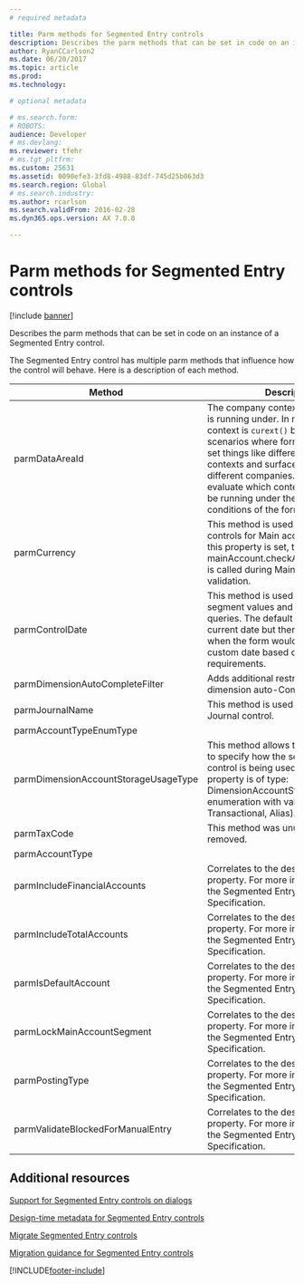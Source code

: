 ```yaml
---
# required metadata

title: Parm methods for Segmented Entry controls
description: Describes the parm methods that can be set in code on an instance of a Segmented Entry control.
author: RyanCCarlson2
ms.date: 06/20/2017
ms.topic: article
ms.prod: 
ms.technology: 

# optional metadata

# ms.search.form: 
# ROBOTS: 
audience: Developer
# ms.devlang: 
ms.reviewer: tfehr
# ms.tgt_pltfrm: 
ms.custom: 25631
ms.assetid: 0090efe3-3fd8-4988-83df-745d25b063d3
ms.search.region: Global
# ms.search.industry: 
ms.author: rcarlson
ms.search.validFrom: 2016-02-28
ms.dyn365.ops.version: AX 7.0.0

---
```


# Parm methods for Segmented Entry controls

[!include [banner](../includes/banner.md)]

Describes the parm methods that can be set in code on an instance of a Segmented Entry control.

The Segmented Entry control has multiple parm methods that influence how the control will behave. Here is a description of each method.

| Method                               | Description                                                                                                                                                                                                                                                                                                                    |
|--------------------------------------|--------------------------------------------------------------------------------------------------------------------------------------------------------------------------------------------------------------------------------------------------------------------------------------------------------------------------------|
| parmDataAreaId                       | The company context that the control is running under. In most cases, the context is `curext()` but there are scenarios where forms can manually set things like different company contexts and surface records from different companies. Forms need to evaluate which context the SEC should be running under the various conditions of the form. |
| parmCurrency                         | This method is used by Account controls for Main account validation. If this property is set, then mainAccount.checkAccountCurrency() is called during Main account validation.                                                                                                                                                       |
| parmControlDate                      | This method is used in validating segment values and in some internal queries. The default is to use the current date but there are scenarios when the form would want to set a custom date based on business requirements.    |
| parmDimensionAutoCompleteFilter      | Adds additional restrictions to filter dimension auto-Complete data.                                                                     |
| parmJournalName                      | This method is used in enforcing Journal control.                |
| parmAccountTypeEnumType              |                                               |
| parmDimensionAccountStorageUsageType | This method allows the form or class to specify how the segmented entry control is being used on the form. This property is of type: DimensionAccountStorageUsage (an enumeration with values: Setup, Transactional, Alias).                                                                                                          |
| parmTaxCode                          | This method was unused and has been removed.                                             |
| parmAccountType                      |  |
| parmIncludeFinancialAccounts         | Correlates to the design-time property. For more information, see the Segmented Entry control Metadata Specification.                                                                                                                                                                                                          |
| parmIncludeTotalAccounts             | Correlates to the design-time property. For more information, see the Segmented Entry control Metadata Specification.                                                                                                                                                                                                          |
| parmIsDefaultAccount                 | Correlates to the design-time property. For more information, see the Segmented Entry control Metadata Specification.                                                                                                                                                                                                          |
| parmLockMainAccountSegment           | Correlates to the design-time property. For more information, see the Segmented Entry control Metadata Specification.                                                                                                                                                                                                          |
| parmPostingType                      | Correlates to the design-time property.  For more information, see the Segmented Entry control Metadata Specification.                                                                                                                                                                                                         |
| parmValidateBlockedForManualEntry    | Correlates to the design-time property.  For more information, see the Segmented Entry control Metadata Specification.                                                                                                                                                                                                         |

## Additional resources

[Support for Segmented Entry controls on dialogs](segmented-entry-control-dialog-support.md)

[Design-time metadata for Segmented Entry controls](segmented-entry-control-metadata-specification.md)

[Migrate Segmented Entry controls](segmented-entry-control-conversion.md)

[Migration guidance for Segmented Entry controls](segmented-entry-control-migration-guidance.md)

[!INCLUDE[footer-include](../../../includes/footer-banner.md)]